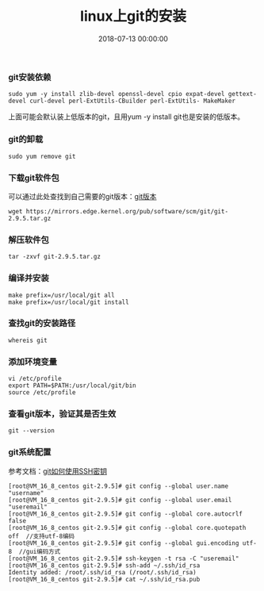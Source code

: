 ﻿---
layout: post
title: linux上git的安装
date: 2018-07-13 00:00:00
tags: linux git
---
### git安装依赖

```
sudo yum -y install zlib-devel openssl-devel cpio expat-devel gettext-devel curl-devel perl-ExtUtils-CBuilder perl-ExtUtils- MakeMaker 
```

上面可能会默认装上低版本的git，且用yum -y install git也是安装的低版本。

### git的卸载

```
sudo yum remove git
```

### 下载git软件包
可以通过此处查找到自己需要的git版本：[git版本][1]

```
wget https://mirrors.edge.kernel.org/pub/software/scm/git/git-2.9.5.tar.gz
```

### 解压软件包

```
tar -zxvf git-2.9.5.tar.gz
```

### 编译并安装

```
make prefix=/usr/local/git all
make prefix=/usr/local/git install
```

### 查找git的安装路径

```
whereis git
```

### 添加环境变量

```
vi /etc/profile
export PATH=$PATH:/usr/local/git/bin
source /etc/profile
```

### 查看git版本，验证其是否生效

```
git --version
```

### git系统配置
参考文档：[git如何使用SSH密钥][2]

```
[root@VM_16_8_centos git-2.9.5]# git config --global user.name "username"
[root@VM_16_8_centos git-2.9.5]# git config --global user.email "useremail"
[root@VM_16_8_centos git-2.9.5]# git config --global core.autocrlf false
[root@VM_16_8_centos git-2.9.5]# git config --global core.quotepath off  //支持utf-8编码
[root@VM_16_8_centos git-2.9.5]# git config --global gui.encoding utf-8  //gui编码方式
[root@VM_16_8_centos git-2.9.5]# ssh-keygen -t rsa -C "useremail"
[root@VM_16_8_centos git-2.9.5]# ssh-add ~/.ssh/id_rsa
Identity added: /root/.ssh/id_rsa (/root/.ssh/id_rsa)
[root@VM_16_8_centos git-2.9.5]# cat ~/.ssh/id_rsa.pub
```


  [1]: https://mirrors.edge.kernel.org/pub/software/scm/git/
  [2]: https://www.cnblogs.com/superGG1990/p/6844952.html